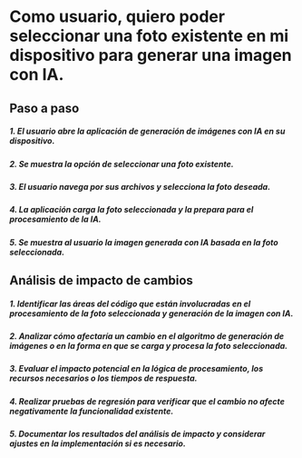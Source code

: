 # Como usuario, quiero poder seleccionar una foto existente en mi dispositivo para generar una imagen con IA.
## Paso a paso
##### 1.	El usuario abre la aplicación de generación de imágenes con IA en su dispositivo.
##### 2.	Se muestra la opción de seleccionar una foto existente.
##### 3.	El usuario navega por sus archivos y selecciona la foto deseada.
##### 4.	La aplicación carga la foto seleccionada y la prepara para el procesamiento de la IA.
##### 5.  Se muestra al usuario la imagen generada con IA basada en la foto seleccionada.
## Análisis de impacto de cambios
##### 1.	Identificar las áreas del código que están involucradas en el procesamiento de la foto seleccionada y generación de la imagen con IA.
##### 2.	Analizar cómo afectaría un cambio en el algoritmo de generación de imágenes o en la forma en que se carga y procesa la foto seleccionada.
##### 3.	Evaluar el impacto potencial en la lógica de procesamiento, los recursos necesarios o los tiempos de respuesta.
##### 4.	Realizar pruebas de regresión para verificar que el cambio no afecte negativamente la funcionalidad existente.
##### 5.	Documentar los resultados del análisis de impacto y considerar ajustes en la implementación si es necesario.
